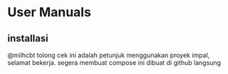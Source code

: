 # User Manuals

## installasi
@milhcbt tolong cek
ini adalah petunjuk menggunakan proyek impal, selamat bekerja.
segera membuat compose
ini dibuat di github langsung
